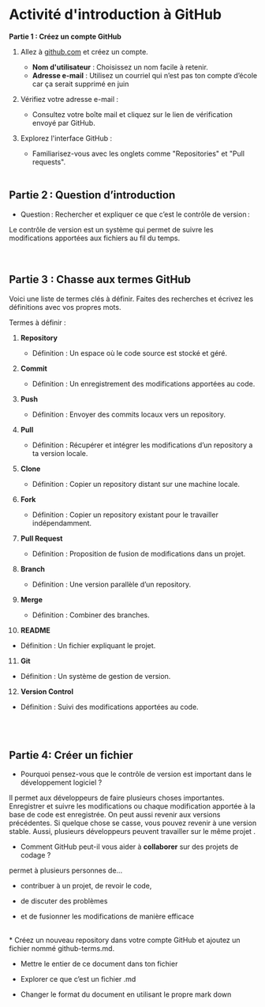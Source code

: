 # Activité d'introduction à GitHub 

**Partie 1 : Créez un compte GitHub** 

1. Allez à [github.com](https://github.com) et créez un compte. 

   - **Nom d'utilisateur** : Choisissez un nom facile à retenir. 
   - **Adresse e-mail** : Utilisez un courriel qui n’est pas ton compte d’école car ça serait supprimé en juin 

2. Vérifiez votre adresse e-mail : 

   - Consultez votre boîte mail et cliquez sur le lien de vérification envoyé par GitHub. 

3. Explorez l'interface GitHub : 

   - Familiarisez-vous avec les onglets comme "Repositories" et "Pull requests".
<br /><br />
## Partie 2 : Question d’introduction 

 - Question : Rechercher et expliquer ce que c’est le contrôle de version : 

Le contrôle de version est un système qui permet de suivre les modifications apportées aux fichiers au fil du temps.  
<br /><br />
## Partie 3 : Chasse aux termes GitHub

Voici une liste de termes clés à définir. Faites des recherches et écrivez les définitions avec vos propres mots.  

Termes à définir : 

1. **Repository** 

   - Définition : Un espace où le code source est stocké et géré. 

2. **Commit** 

   - Définition : Un enregistrement des modifications apportées au code. 

3. **Push** 

   - Définition : Envoyer des commits locaux vers un repository. 

4. **Pull** 

   - Définition : Récupérer et intégrer les modifications d’un repository a ta version locale. 

5. **Clone** 

   - Définition : Copier un repository distant sur une machine locale. 

6. **Fork** 

   - Définition : Copier un repository existant pour le travailler indépendamment. 

7. **Pull Request** 

   - Définition : Proposition de fusion de modifications dans un projet. 

8. **Branch** 

   - Définition : Une version parallèle d’un repository. 

9. **Merge** 

   - Définition : Combiner des branches. 

10. **README** 

   - Définition : Un fichier expliquant le projet. 

11. **Git** 

   - Définition : Un système de gestion de version. 

12. **Version Control** 

   - Définition : Suivi des modifications apportées au code. 

 

 

 
<br /><br />
## Partie 4: Créer un fichier

 - Pourquoi pensez-vous que le contrôle de version est important dans le développement logiciel ? 

Il permet aux développeurs de faire plusieurs choses importantes. Enregistrer et suivre les modifications ou chaque modification apportée à la base de code est enregistrée. On peut aussi revenir aux versions précédentes. Si quelque chose se casse, vous pouvez revenir à une version stable. Aussi, plusieurs développeurs peuvent travailler sur le même projet . 

 - Comment GitHub peut-il vous aider à **collaborer** sur des projets de codage ? 

permet à plusieurs personnes de... 

 - contribuer à un projet, de revoir le code,  

 - de discuter des problèmes  

 - et de fusionner les modifications de manière efficace 

 
<br />
 * Créez un nouveau repository dans votre compte GitHub et ajoutez un fichier nommé github-terms.md.  

   - Mettre le entier de ce document dans ton fichier  

   - Explorer ce que c’est un fichier .md  

   - Changer le format du document en utilisant le propre mark down 

